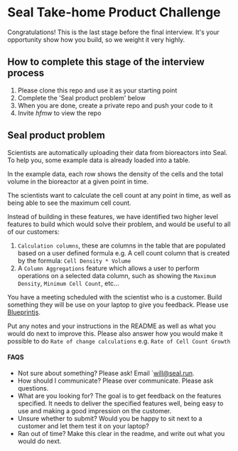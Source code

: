 # Seal Take-home Product Challenge

Congratulations! This is the last stage before the final interview. It's your opportunity show how you build, so we weight it very highly.

## How to complete this stage of the interview process

1. Please clone this repo and use it as your starting point
2. Complete the 'Seal product problem' below
3. When you are done, create a private repo and push your code to it
4. Invite _hfmw_ to view the repo

## Seal product problem

Scientists are automatically uploading their data from bioreactors into Seal. To help you, some example data is already loaded into a table.

In the example data, each row shows the density of the cells and the total volume in the bioreactor at a given point in time.

The scientists want to calculate the cell count at any point in time, as well as being able to see the maximum cell count.

Instead of building in these features, we have identified two higher level features to build which would solve their problem, and would be useful to all of our customers:

1. `Calculation columns`, these are columns in the table that are populated based on a user defined formula e.g. A cell count column that is created by the formula: `Cell Density * Volume` 
2.  A `Column Aggregations` feature which allows a user to perform operations on a selected data column, such as showing the `Maximum Density`, `Minimum Cell Count`, etc...

You have a meeting scheduled with the scientist who is a customer. Build something they will be use on your laptop to give you feedback. Please use <a href="https://blueprintjs.com/">Blueprintjs</a>.

Put any notes and your instructions in the README as well as what you would do next to improve this. Please also answer how you would make it possible to do `Rate of change calculations` e.g. `Rate of Cell Count Growth`

#### FAQS

- Not sure about something? Please ask! Email `will@seal.run.
- How should I communicate? Please over communicate. Please ask questions.
- What are you looking for? The goal is to get feedback on the features specified. It needs to deliver the specified features well, being easy to use and making a good impression on the customer.
- Unsure whether to submit? Would you be happy to sit next to a customer and let them test it on your laptop?
- Ran out of time? Make this clear in the readme, and write out what you would do next.

